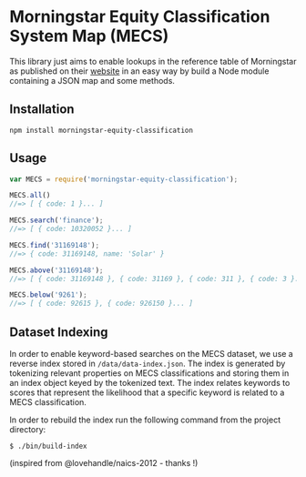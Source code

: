Morningstar Equity Classification System Map (MECS)
==================================================

This library just aims to enable lookups in the reference table of Morningstar as published on their [website](http://corporate.morningstar.com/us/documents/methodologydocuments/methodologypapers/equityclassmethodology.pdf) in an easy way by build a Node module containing a JSON map and some methods.

## Installation

```shell
npm install morningstar-equity-classification
```

## Usage

```javascript
var MECS = require('morningstar-equity-classification');

MECS.all()
//=> [ { code: 1 }... ]

MECS.search('finance');
//=> [ { code: 10320052 }... ]

MECS.find('31169148');
//=> { code: 31169148, name: 'Solar' }

MECS.above('31169148');
//=> [ { code: 31169148 }, { code: 31169 }, { code: 311 }, { code: 3 }... ]

MECS.below('9261');
//=> [ { code: 92615 }, { code: 926150 }... ]
```

## Dataset Indexing

In order to enable keyword-based searches on the MECS dataset, we use a reverse index stored in ``/data/data-index.json``. The index is generated by tokenizing relevant properties on MECS classifications and storing them in an index object keyed by the tokenized text. The index relates keywords to scores that represent the likelihood that a specific keyword is related to a MECS classification.

In order to rebuild the index run the following command from the project directory:

```shell
$ ./bin/build-index
```

(inspired from @lovehandle/naics-2012 - thanks !)